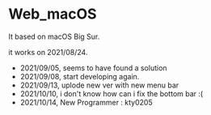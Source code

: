 # Web_macOS
It based on macOS Big Sur.

it works on 2021/08/24.

* 2021/09/05, seems to have found a solution
* 2021/09/08, start developing again.
* 2021/09/13, uplode new ver with new menu bar
* 2021/10/10, i don't know how can i fix the bottom bar :(
* 2021/10/14, New Programmer : kty0205
